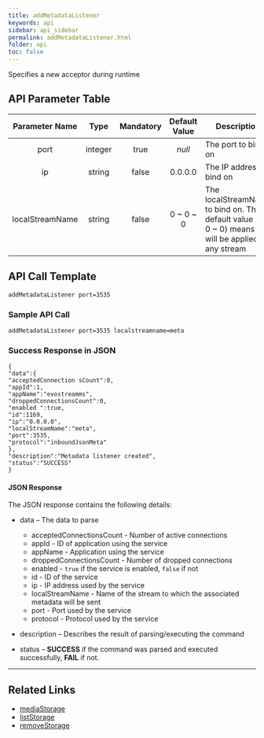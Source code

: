 ```yaml
---
title: addMetadataListener
keywords: api
sidebar: api_sidebar
permalink: addMetadataListener.html
folder: api
toc: false
---
```


Specifies a new acceptor during runtime



## API Parameter Table

| Parameter Name  |  Type   | Mandatory | Default Value | Description                              |
| :-------------: | :-----: | :-------: | :-----------: | ---------------------------------------- |
|      port       | integer |   true    |    *null*     | The port to bind on                      |
|       ip        | string  |   false   |    0.0.0.0    | The IP address to bind on                |
| localStreamName | string  |   false   |   0 ~ 0 ~ 0   | The localStreamName to bind on. The default value (0 ~ 0 ~ 0) means it will be applied on any stream |



## API Call Template

``` 
addMetadataListener port=3535
```



### Sample API Call

``` 
addMetadataListener port=3535 localstreamname=meta
```



### Success Response in JSON

``` 
{
"data":{
"acceptedConnection sCount":0,
"appId":1,
"appName":"evostreamms",
"droppedConnectionsCount":0,
"enabled ":true,
"id":1169,
"ip":"0.0.0.0",
"localStreamName":"meta",
"port":3535,
"protocol":"inboundJsonMeta"
},
"description":"Metadata listener created",
"status":"SUCCESS"
}
```



#### JSON Response

The JSON response contains the following details:

- data – The data to parse
  - acceptedConnectionsCount - Number of active connections
  - appId - ID of application using the service
  - appName - Application using the service
  -  droppedConnectionsCount - Number of dropped connections
  - enabled - `true` if the service is enabled, `false` if not
  - id - ID of the service
  - ip - IP address used by the service
  - localStreamName - Name of the stream to which the associated metadata will be sent
  - port - Port used by the service
  - protocol - Protocol used by the service


- description – Describes the result of parsing/executing the command
- status – **SUCCESS** if the command was parsed and executed successfully, **FAIL** if not.

------

## Related Links

- [mediaStorage](userguide_confuglua.html#mediastorage)
- [listStorage](listStorage.html)
- [removeStorage](removeStorage.html)

